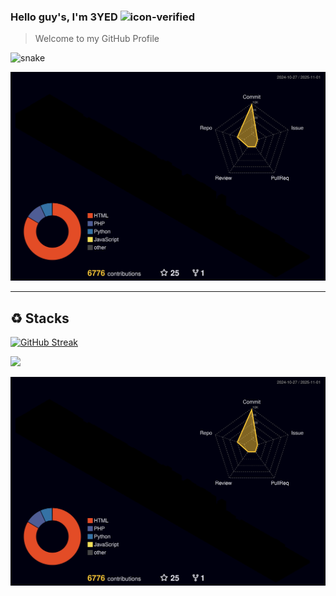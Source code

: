 ### Hello guy's, I'm 3YED ![icon-verified](https://img.icons8.com/color/20/verified-account--v1.png)
> Welcome to my GitHub Profile


![snake](https://github.com/3yed82/3YED/assets/123330023/2328898e-5ffb-4afb-a4ca-83bffbc6dafc)


![](./profile-3d-contrib/profile-night-rainbow.svg)


---------------------
## ♻ Stacks

[![GitHub Streak](https://github-readme-streak-stats.herokuapp.com?user=3yed82&theme=github-dark-dimmed&hide_border=true&border_radius=1.8&date_format=j%20M%5B%20Y%5D&exclude_days=Sun%2CMon%2CTue%2CWed%2CThu%2CFri%2CSat&card_width=500)](https://git.io/streak-stats)


[![](https://visitcount.itsvg.in/api?id=3yed82&label=Profile%20Views&pretty=false)](https://visitcount.itsvg.in)

![](./profile-3d-contrib/profile-night-rainbow.svg)

